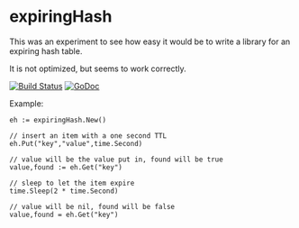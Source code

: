 expiringHash
==

This was an experiment to see how easy it would be to write a library for an expiring hash table.

It is not optimized, but seems to work correctly.  

[![Build Status](https://travis-ci.org/billhathaway/expiringHash.svg?branch=master)](https://travis-ci.org/billhathaway/expiringHash) [![GoDoc](https://godoc.org/github.com/billhathaway/expiringHash?status.png)](http://godoc.org/github.com/billhathaway/expiringHash)

Example:
```
eh := expiringHash.New()

// insert an item with a one second TTL
eh.Put("key","value",time.Second)

// value will be the value put in, found will be true
value,found := eh.Get("key")

// sleep to let the item expire
time.Sleep(2 * time.Second)

// value will be nil, found will be false
value,found = eh.Get("key")
```

